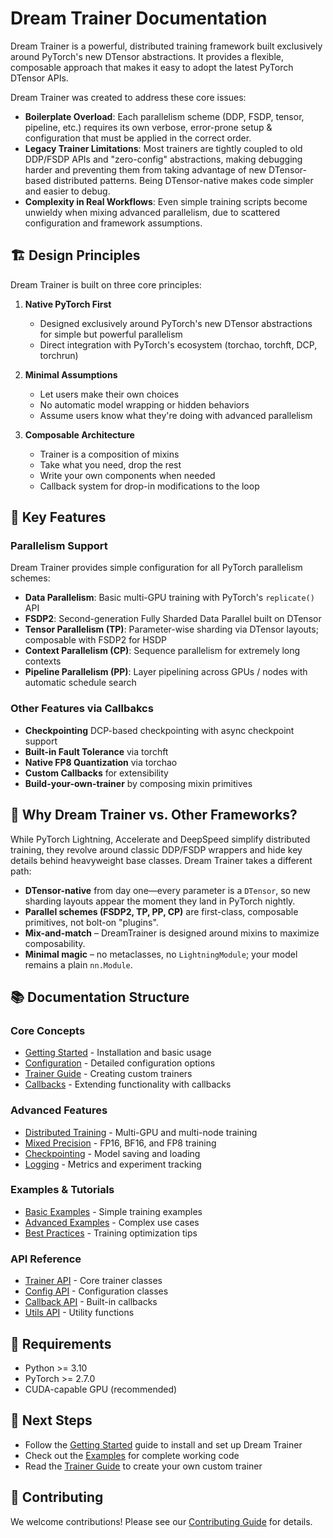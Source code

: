 # Dream Trainer Documentation

Dream Trainer is a powerful, distributed training framework built exclusively around PyTorch's new DTensor abstractions. It provides a flexible, composable approach that makes it easy to adopt the latest PyTorch DTensor APIs.

Dream Trainer was created to address these core issues:

- **Boilerplate Overload**: Each parallelism scheme (DDP, FSDP, tensor, pipeline, etc.) requires its own verbose, error-prone setup & configuration that must be applied in the correct order.
- **Legacy Trainer Limitations**: Most trainers are tightly coupled to old DDP/FSDP APIs and "zero-config" abstractions, making debugging harder and preventing them from taking advantage of new DTensor-based distributed patterns. Being DTensor-native makes code simpler and easier to debug.
- **Complexity in Real Workflows**: Even simple training scripts become unwieldy when mixing advanced parallelism, due to scattered configuration and framework assumptions.

## 🏗️ Design Principles

Dream Trainer is built on three core principles:

1. **Native PyTorch First**

   - Designed exclusively around PyTorch's new DTensor abstractions for simple but powerful parallelism
   - Direct integration with PyTorch's ecosystem (torchao, torchft, DCP, torchrun)

2. **Minimal Assumptions**

   - Let users make their own choices
   - No automatic model wrapping or hidden behaviors
   - Assume users know what they're doing with advanced parallelism

3. **Composable Architecture**
   - Trainer is a composition of mixins
   - Take what you need, drop the rest
   - Write your own components when needed
   - Callback system for drop-in modifications to the loop

## 🌟 Key Features

### Parallelism Support

Dream Trainer provides simple configuration for all PyTorch parallelism schemes:

- **Data Parallelism**: Basic multi-GPU training with PyTorch's `replicate()` API
- **FSDP2**: Second-generation Fully Sharded Data Parallel built on DTensor
- **Tensor Parallelism (TP)**: Parameter-wise sharding via DTensor layouts; composable with FSDP2 for HSDP
- **Context Parallelism (CP)**: Sequence parallelism for extremely long contexts
- **Pipeline Parallelism (PP)**: Layer pipelining across GPUs / nodes with automatic schedule search

### Other Features via Callbakcs

- **Checkpointing** DCP-based checkpointing with async checkpoint support
- **Built-in Fault Tolerance** via torchft
- **Native FP8 Quantization** via torchao
- **Custom Callbacks** for extensibility
- **Build-your-own-trainer** by composing mixin primitives

## 🤔 Why Dream Trainer vs. Other Frameworks?

While PyTorch Lightning, Accelerate and DeepSpeed simplify distributed training, they revolve around classic DDP/FSDP wrappers and hide key details behind heavyweight base classes. Dream Trainer takes a different path:

- **DTensor-native** from day one—every parameter is a `DTensor`, so new sharding layouts appear the moment they land in PyTorch nightly.
- **Parallel schemes (FSDP2, TP, PP, CP)** are first-class, composable primitives, not bolt-on "plugins".
- **Mix-and-match** – DreamTrainer is designed around mixins to maximize composability.
- **Minimal magic** – no metaclasses, no `LightningModule`; your model remains a plain `nn.Module`.

## 📚 Documentation Structure

### Core Concepts

- [Getting Started](getting-started.md) - Installation and basic usage
- [Configuration](configuration.md) - Detailed configuration options
- [Trainer Guide](trainer-guide.md) - Creating custom trainers
- [Callbacks](callbacks.md) - Extending functionality with callbacks

### Advanced Features

- [Distributed Training](distributed.md) - Multi-GPU and multi-node training
- [Mixed Precision](mixed-precision.md) - FP16, BF16, and FP8 training
- [Checkpointing](checkpointing.md) - Model saving and loading
- [Logging](logging.md) - Metrics and experiment tracking

### Examples & Tutorials

- [Basic Examples](examples/basic.md) - Simple training examples
- [Advanced Examples](examples/advanced.md) - Complex use cases
- [Best Practices](best-practices.md) - Training optimization tips

### API Reference

- [Trainer API](api/trainer.md) - Core trainer classes
- [Config API](api/config.md) - Configuration classes
- [Callback API](api/callbacks.md) - Built-in callbacks
- [Utils API](api/utils.md) - Utility functions


## 🔧 Requirements

- Python >= 3.10
- PyTorch >= 2.7.0
- CUDA-capable GPU (recommended)

## 📖 Next Steps

- Follow the [Getting Started](getting-started.md) guide to install and set up Dream Trainer
- Check out the [Examples](examples/basic.md) for complete working code
- Read the [Trainer Guide](trainer-guide.md) to create your own custom trainer

## 🤝 Contributing

We welcome contributions! Please see our [Contributing Guide](contributing.md) for details.
